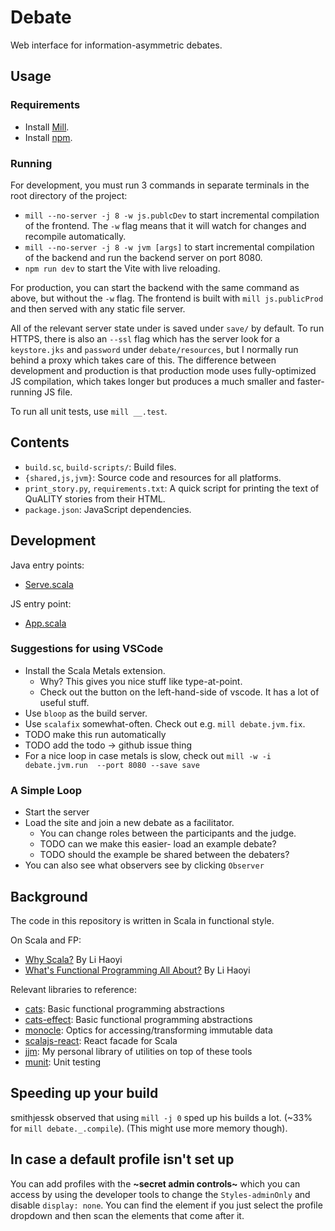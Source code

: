 # Debate
Web interface for information-asymmetric debates.

## Usage

### Requirements
* Install [Mill](https://com-lihaoyi.github.io/mill/mill/Intro_to_Mill.html).
* Install [npm](https://docs.npmjs.com/downloading-and-installing-node-js-and-npm).

### Running

For development, you must run 3 commands in separate terminals in the root directory of the project:
 - `mill --no-server -j 8 -w js.publcDev` to start incremental compilation of the frontend.
The `-w` flag means that it will watch for changes and recompile automatically.
 - `mill --no-server -j 8 -w jvm [args]` to start incremental compilation of the backend
and run the backend server on port 8080.
 - `npm run dev` to start the Vite with live reloading.

For production, you can start the backend with the same command as above, but without the `-w` flag.
The frontend is built with `mill js.publicProd` and then served with any static file server.

All of the relevant server state under is saved under `save/` by default.
To run HTTPS, there is also an `--ssl` flag which has the server look for a `keystore.jks` and
`password` under `debate/resources`, but I normally run behind a proxy which takes care of this.
The difference between development and production is that production mode uses fully-optimized JS
compilation, which takes longer but produces a much smaller and faster-running JS file.

To run all unit tests, use `mill __.test`.

## Contents

* `build.sc`, `build-scripts/`: Build files.
* `{shared,js,jvm}`: Source code and resources for all platforms.
* `print_story.py`, `requirements.txt`: A quick script for printing the text of QuALITY stories from
  their HTML.
* `package.json`: JavaScript dependencies.

## Development

Java entry points:
* [Serve.scala](debate/src-jvm/Serve.scala)

JS entry point:
* [App.scala](debate/src-js/App.scala)

### Suggestions for using VSCode

- Install the Scala Metals extension.
  - Why? This gives you nice stuff like type-at-point.
  - Check out the button on the left-hand-side of vscode. It has a lot of useful stuff.
- Use `bloop` as the build server.
- Use `scalafix` somewhat-often. Check out e.g. `mill debate.jvm.fix`.
 - TODO make this run automatically
 - TODO add the todo -> github issue thing
- For a nice loop in case metals is slow, check out `mill -w -i debate.jvm.run  --port 8080 --save save`

### A Simple Loop

- Start the server
- Load the site and join a new debate as a facilitator.
  - You can change roles between the participants and the judge.
  - TODO can we make this easier- load an example debate?
  - TODO should the example be shared between the debaters?
- You can also see what observers see by clicking `Observer`

## Background

The code in this repository is written in Scala in functional style.

On Scala and FP:
* [Why Scala?](http://www.lihaoyi.com/post/FromFirstPrinciplesWhyScala.html) By Li Haoyi
* [What's Functional Programming All About?](https://www.lihaoyi.com/post/WhatsFunctionalProgrammingAllAbout.html) By Li Haoyi

Relevant libraries to reference:
* [cats](https://typelevel.org/cats/): Basic functional programming abstractions
* [cats-effect](https://typelevel.org/cats-effect/): Basic functional programming abstractions
* [monocle](https://www.optics.dev/Monocle/): Optics for accessing/transforming immutable data
* [scalajs-react](https://github.com/japgolly/scalajs-react): React facade for Scala
* [jjm](https://github.com/julianmichael/jjm): My personal library of utilities on top of these tools
* [munit](https://scalameta.org/munit/): Unit testing

## Speeding up your build

smithjessk observed that using `mill -j 0` sped up his builds a lot. (~33% for `mill debate._.compile`).
(This might use more memory though).

## In case a default profile isn't set up

You can add profiles with the **~secret admin controls~** which you can access by using the developer tools to change the `Styles-adminOnly` and disable `display: none`. You can find the element if you just select the profile dropdown and then scan the elements that come after it.
